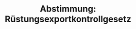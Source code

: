 ---
abstimmung:
  abstimmung: 1
  bundestagssitzung: 155
  legislaturperiode: 18
categories:
- Todo
- Ausland
data:
- title: Abstimmungsergebnis 20160218_1-data.pdf
  url: /res/abstimmungsliste/20160218_1-data.pdf
- title: Abstimmungsergebnis 20160218_1_xls-data.csv
  url: /res/abstimmungsliste/analyses/20160218_1_xls-data.csv
documents:
- local: /res/abstimmungsdaten/018-155-01/1807546.pdf
  title: Drucksache 18/07546.pdf
  url: http://dip21.bundestag.de/dip21/btd/18/075/1807546.pdf
ergebnis:
  cdu/csu:
    enthaltung: 0
    gesamt: 310
    ja: 1
    nein: 287
    nichtabgegeben: 22
    ungueltig: 0
  die.linke:
    enthaltung: 0
    gesamt: 64
    ja: 57
    nein: 0
    nichtabgegeben: 7
    ungueltig: 0
  file: 20160218_1_xls-data.csv
  gruenen:
    enthaltung: 0
    gesamt: 63
    ja: 57
    nein: 0
    nichtabgegeben: 6
    ungueltig: 0
  spd:
    enthaltung: 0
    gesamt: 193
    ja: 1
    nein: 179
    nichtabgegeben: 13
    ungueltig: 0
layout: abstimmung
links:
- title: https://www.bundestag.de/parlament/plenum/abstimmung/abstimmung?id=385
  url: https://www.bundestag.de/parlament/plenum/abstimmung/abstimmung?id=385
preview: "Deutscher Bundestag\n\n155. Sitzung des Deutschen Bundestages\nam Donnerstag,\
  \ 18.Februar 2016\n\nEndg\xFCltiges Ergebnis der Namentlichen Abstimmung Nr. 1\n\
  \nAntrag der Abgeordneten Agnieszka Brugger, Katja Keul, Katharina Dr\xF6ge und\
  \ der Fraktion\nB\xDCNDNIS 90/DIE GR\xDCNEN\nR\xFCstungsexportkontrollgesetz vorlegen\n\
  - Drucksache 18/7546 -\n\nAbgegebene Stimmen insgesamt:\n\n582\n\nNicht abgegebene\
  \ Stimmen:\nJa-Stimmen:\n\n48\n116\n\nNein-Stimmen:\n\n466\n\nEnthaltungen:\n\n\
  0\n\nUng\xFCltige:\n\n0\n\nBerlin, den 18.02.2016\n\nBeginn: 17:38\nEnde: 17:41\n"
tags:
- Kriegswaffen
- "R\xFCstungsexport"
title: "Abstimmung: R\xFCstungsexportkontrollgesetz"
---